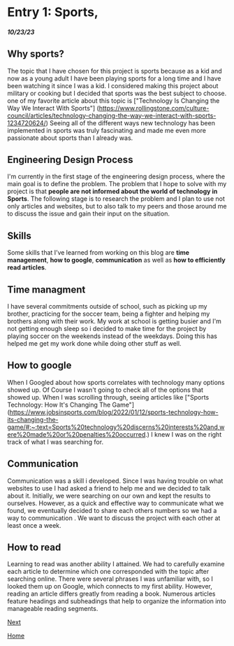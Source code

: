 
# Entry 1: Sports, 
##### 10/23/23

## Why sports?
The topic that I have chosen for this project is sports because as a kid and now as a young adult I have been playing sports for a long time and I have been watching it since I was a kid. I considered making this project about military or cooking but I decided that sports was the best subject to choose. one of my favorite article about this topic is ["Technology Is Changing the Way We Interact With Sports"] (https://www.rollingstone.com/culture-council/articles/technology-changing-the-way-we-interact-with-sports-1234720624/) Seeing all of the different ways new technology has been implemented in sports was truly fascinating and made me even more passionate about sports than I already was. 


## Engineering Design Process
I'm currently in the first stage of the engineering design process, where the main goal is to define the problem. The problem that I hope to solve with my project is that **people are not informed about the world of technology in Sports**. The following stage is to research the problem and I plan to use not only articles and websites, but to also talk to my peers and those around me to discuss the issue and gain their input on the situation. 

## Skills
Some skills that I’ve learned from working on this blog are **time management**, **how to google**, **communication** as well as **how to efficiently read articles**. 


## Time managment 
I have several commitments outside of school, such as picking up my brother, practicing for the soccer team, being a fighter and helping my brothers along with their work. My work at school is getting busier and I'm not getting enough sleep so i decided to make time for the project by playing soccer on the weekends instead of the weekdays. Doing this has helped me get my work done while doing other stuff as well. 

## How to google 
When I Googled about how sports correlates with technology many options showed up. Of Course I wasn't going to check all of the options that showed up. When I was scrolling through, seeing articles like ["Sports Technology: How It's Changing The Game"] (https://www.jobsinsports.com/blog/2022/01/12/sports-technology-how-its-changing-the-game/#:~:text=Sports%20technology%20discerns%20interests%20and,were%20made%20or%20penalties%20occurred.) I knew I was on the right track of what I was searching for. 


## Communication 
Communication was a skill i developed. Since I was having trouble on what websites to use I had asked a friend to help me and we decided to talk about it. Initially, we were searching on our own and kept the results to ourselves. However, as a quick and effective way to communicate what we found, we eventually decided to share each others numbers so we had a way to communication . We want to discuss the project with each other at least once a week. 

## How to read
Learning to read was another ability I attained. We had to carefully examine each article to determine which one corresponded with the topic after searching online. There were several phrases I was unfamiliar with, so I looked them up on Google, which connects to my first ability. However, reading an article differs greatly from reading a book. Numerous articles feature headings and subheadings that help to organize the information into manageable reading segments.
 

[Next](entry02.md)

[Home](../README.md)
